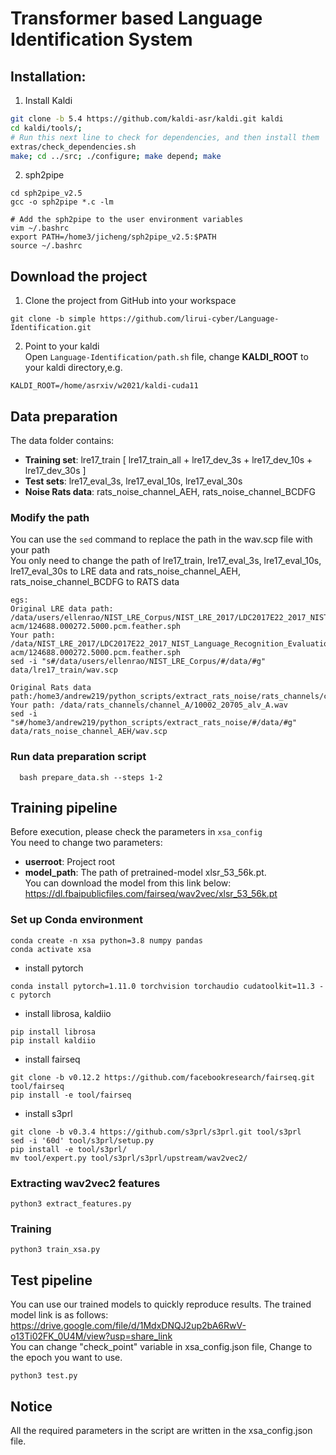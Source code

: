 # Transformer based Language Identification System
## Installation:
1. Install Kaldi
```bash
git clone -b 5.4 https://github.com/kaldi-asr/kaldi.git kaldi
cd kaldi/tools/; 
# Run this next line to check for dependencies, and then install them
extras/check_dependencies.sh
make; cd ../src; ./configure; make depend; make
```

2. sph2pipe
```
cd sph2pipe_v2.5
gcc -o sph2pipe *.c -lm

# Add the sph2pipe to the user environment variables
vim ~/.bashrc
export PATH=/home3/jicheng/sph2pipe_v2.5:$PATH
source ~/.bashrc
```
## Download the project
1. Clone the project from GitHub into your workspace
```
git clone -b simple https://github.com/lirui-cyber/Language-Identification.git
```
2. Point to your kaldi <br>
Open ```Language-Identification/path.sh``` file, change **KALDI_ROOT** to your kaldi directory,e.g.
```
KALDI_ROOT=/home/asrxiv/w2021/kaldi-cuda11
```
## Data preparation
The data folder contains:<br>
- **Training set**: lre17_train [ lre17_train_all + lre17_dev_3s + lre17_dev_10s + lre17_dev_30s ]
- **Test sets**: lre17_eval_3s, lre17_eval_10s, lre17_eval_30s<br>
- **Noise Rats data**: rats_noise_channel_AEH,  rats_noise_channel_BCDFG
### Modify the path 
You can use the ```sed``` command to replace the path in the wav.scp file with your path <br>
You only need to change the path of lre17_train, lre17_eval_3s, lre17_eval_10s, lre17_eval_30s to LRE data and rats_noise_channel_AEH, rats_noise_channel_BCDFG to RATS data
```
egs:
Original LRE data path: /data/users/ellenrao/NIST_LRE_Corpus/NIST_LRE_2017/LDC2017E22_2017_NIST_Language_Recognition_Evaluation_Training_Data/data/ara-acm/124688.000272.5000.pcm.feather.sph
Your path: /data/NIST_LRE_2017/LDC2017E22_2017_NIST_Language_Recognition_Evaluation_Training_Data/data/ara-acm/124688.000272.5000.pcm.feather.sph
sed -i "s#/data/users/ellenrao/NIST_LRE_Corpus/#/data/#g" data/lre17_train/wav.scp

Original Rats data path:/home3/andrew219/python_scripts/extract_rats_noise/rats_channels/channel_A/10002_20705_alv_A.wav
Your path: /data/rats_channels/channel_A/10002_20705_alv_A.wav
sed -i "s#/home3/andrew219/python_scripts/extract_rats_noise/#/data/#g" data/rats_noise_channel_AEH/wav.scp
```

### Run data preparation script
```
  bash prepare_data.sh --steps 1-2
```
## Training pipeline
Before execution, please check the parameters in ```xsa_config``` <br>
You need to change two parameters:<br>
- **userroot**: Project root 
- **model_path**: The path of pretrained-model xlsr_53_56k.pt. <br>
You can download the model from this link below:  https://dl.fbaipublicfiles.com/fairseq/wav2vec/xlsr_53_56k.pt <br>
### Set up Conda environment
```
conda create -n xsa python=3.8 numpy pandas
conda activate xsa
```
- install pytorch
```
conda install pytorch=1.11.0 torchvision torchaudio cudatoolkit=11.3 -c pytorch
```
- install librosa, kaldiio
```
pip install librosa
pip install kaldiio 
```
- install fairseq
```
git clone -b v0.12.2 https://github.com/facebookresearch/fairseq.git  tool/fairseq
pip install -e tool/fairseq
```
- install s3prl
```
git clone -b v0.3.4 https://github.com/s3prl/s3prl.git tool/s3prl
sed -i '60d' tool/s3prl/setup.py
pip install -e tool/s3prl/
mv tool/expert.py tool/s3prl/s3prl/upstream/wav2vec2/
```

### Extracting wav2vec2 features
```
python3 extract_features.py
```
### Training 
```
python3 train_xsa.py
```
## Test pipeline
You can use our trained models to quickly reproduce results. The trained model link is as follows:<br>
https://drive.google.com/file/d/1MdxDNQJ2up2bA6RwV-o13Ti02FK_0U4M/view?usp=share_link <br>
You can change "check_point" variable in xsa_config.json file, Change to the epoch you want to use.
```
python3 test.py
```

## Notice
All the required parameters in the script are written in the xsa_config.json file.
